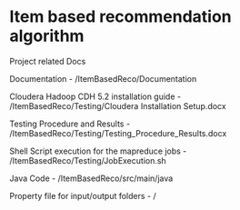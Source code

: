 Item based recommendation algorithm
===================================


Project related Docs

Documentation - /ItemBasedReco/Documentation

Cloudera Hadoop CDH 5.2 installation guide - /ItemBasedReco/Testing/Cloudera Installation Setup.docx

Testing Procedure and Results - /ItemBasedReco/Testing/Testing_Procedure_Results.docx

Shell Script execution for the mapreduce jobs - /ItemBasedReco/Testing/JobExecution.sh

Java Code - /ItemBasedReco/src/main/java

Property file for input/output folders - /
